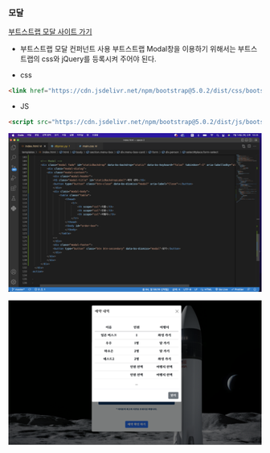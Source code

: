 ### 모달
[부트스트랩 모달 사이트 가기](https://getbootstrap.kr/docs/5.0/components/modal/)
- 부트스트랩 모달 컨퍼넌트 사용
부트스트랩 Modal창을 이용하기 위해서는 부트스트랩의 css와 jQuery를 등록시켜 주어야 된다.

- css 
```html
<link href="https://cdn.jsdelivr.net/npm/bootstrap@5.0.2/dist/css/bootstrap.min.css" rel="stylesheet" integrity="sha384-EVSTQN3/azprG1Anm3QDgpJLIm9Nao0Yz1ztcQTwFspd3yD65VohhpuuCOmLASjC" crossorigin="anonymous">
```
- JS
```html
<script src="https://cdn.jsdelivr.net/npm/bootstrap@5.0.2/dist/js/bootstrap.bundle.min.js" integrity="sha384-MrcW6ZMFYlzcLA8Nl+NtUVF0sA7MsXsP1UyJoMp4YLEuNSfAP+JcXn/tWtIaxVXM" crossorigin="anonymous"></script>
```

![모달 이미지](/image/%EC%8A%A4%ED%81%AC%EB%A6%B0%EC%83%B7%202022-07-14%20%EC%98%A4%ED%9B%84%2010.25.50.png)

![모달 코드](/image/%EC%8A%A4%ED%81%AC%EB%A6%B0%EC%83%B7%202022-07-14%20%EC%98%A4%ED%9B%84%208.34.38.png)


